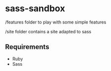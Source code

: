 # sass-sandbox
/features folder to play with some simple features

/site folder contains a site adapted to sass

## Requirements
- Ruby
- Sass

